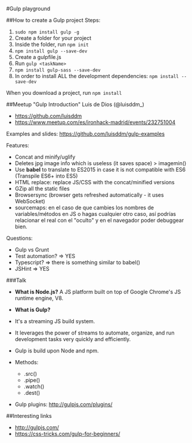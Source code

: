 #Gulp playground

##How to create a Gulp project
Steps:

1. `sudo npm install gulp -g`
2. Create a folder for your project
3. Inside the folder, run `npm init`
4. `npm install gulp --save-dev`
5. Create a gulpfile.js
6. Run `gulp <taskName>`
7. `npm install gulp-sass --save-dev`
8. In order to install ALL the development dependencies: `npm install --save-dev`

When you download a project, run `npm install`

##Meetup "Gulp Introduction"
Luis de Dios (@luisddm_)

* https://github.com/luisddm
* https://www.meetup.com/es/ironhack-madrid/events/232751004

Examples and slides:
https://github.com/luisddm/gulp-examples

Features:
* Concat and minify/uglify
* Deletes jpg image info which is useless (it saves space) > imagemin()
* Use **babel** to translate to ES2015 in case it is not compatible with ES6 (Transpile ES6+ into ES5)
* HTML replace: replace JS/CSS with the concat/minified versions
* GZip all the static files
* Browsersync (browser gets refreshed automatically - it uses WebSocket)
* sourcemaps: en el caso de que cambies los nombres de variables/métodos en JS o hagas cualquier otro caso, así podrías relacionar el real con el "oculto" y en el navegador poder debuggear bien.

Questions:
* Gulp vs Grunt
* Test automation? => YES
* Typescript? => there is something similar to babel()
* JSHint => YES


###Talk
* **What is Node.js?**
A JS platform built on top of Google Chrome's JS runtime engine, V8.

* **What is Gulp?**
* It's a streaming JS build system.
* It leverages the power of streams to automate, organize, and run development tasks very quickly and efficiently.
* Gulp is build upon Node and npm.

* Methods:
  * .src()
  * .pipe()
  * .watch()
  * .dest()

* Gulp plugins: http://gulpjs.com/plugins/


##Interesting links
* http://gulpjs.com/
* https://css-tricks.com/gulp-for-beginners/
